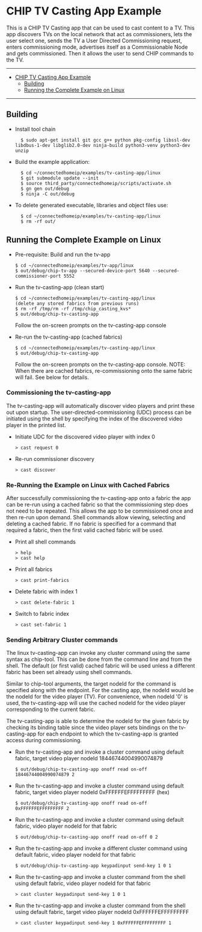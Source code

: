 # CHIP TV Casting App Example

This is a CHIP TV Casting app that can be used to cast content to a TV. This app
discovers TVs on the local network that act as commissioners, lets the user
select one, sends the TV a User Directed Commissioning request, enters
commissioning mode, advertises itself as a Commissionable Node and gets
commissioned. Then it allows the user to send CHIP commands to the TV.

<hr>

-   [CHIP TV Casting App Example](#chip-tv-casting-app-example)
    -   [Building](#building)
    -   [Running the Complete Example on Linux](#running-the-complete-example-on-linux)

<hr>

<a name="building"></a>

## Building

-   Install tool chain

          $ sudo apt-get install git gcc g++ python pkg-config libssl-dev libdbus-1-dev libglib2.0-dev ninja-build python3-venv python3-dev unzip

-   Build the example application:

          $ cd ~/connectedhomeip/examples/tv-casting-app/linux
          $ git submodule update --init
          $ source third_party/connectedhomeip/scripts/activate.sh
          $ gn gen out/debug
          $ ninja -C out/debug

-   To delete generated executable, libraries and object files use:

          $ cd ~/connectedhomeip/examples/tv-casting-app/linux
          $ rm -rf out/

<a name="running-the-complete-example-on-linux"></a>

## Running the Complete Example on Linux

-   Pre-requisite: Build and run the tv-app

        $ cd ~/connectedhomeip/examples/tv-app/linux
        $ out/debug/chip-tv-app --secured-device-port 5640 --secured-commissioner-port 5552

-   Run the tv-casting-app (clean start)

        $ cd ~/connectedhomeip/examples/tv-casting-app/linux
        (delete any stored fabrics from previous runs)
        $ rm -rf /tmp/rm -rf /tmp/chip_casting_kvs*
        $ out/debug/chip-tv-casting-app

    Follow the on-screen prompts on the tv-casting-app console

-   Re-run the tv-casting-app (cached fabrics)

        $ cd ~/connectedhomeip/examples/tv-casting-app/linux
        $ out/debug/chip-tv-casting-app

    Follow the on-screen prompts on the tv-casting-app console. NOTE: When there
    are cached fabrics, re-commissioning onto the same fabric will fail. See
    below for details.

### Commissioning the tv-casting-app

The tv-casting-app will automatically discover video players and print these out
upon startup. The user-directed-commissioning (UDC) process can be initiated
using the shell by specifying the index of the discovered video player in the
printed list.

-   Initiate UDC for the discovered video player with index 0

        > cast request 0

-   Re-run commissioner discovery

        > cast discover

### Re-Running the Example on Linux with Cached Fabrics

After successfully commissioning the tv-casting-app onto a fabric the app can be
re-run using a cached fabric so that the commissioning step does not need to be
repeated. This allows the app to be commissioned once and then re-run upon
demand. Shell commands allow viewing, selecting and deleting a cached fabric. If
no fabric is specified for a command that required a fabric, then the first
valid cached fabric will be used.

-   Print all shell commands

        > help
        > cast help

-   Print all fabrics

        > cast print-fabrics

-   Delete fabric with index 1

        > cast delete-fabric 1

-   Switch to fabric index 

        > cast set-fabric 1

### Sending Arbitrary Cluster commands

The linux tv-casting-app can invoke any cluster command using the same syntax as
chip-tool. This can be done from the command line and from the shell. The
default (or first valid) cached fabric will be used unless a different fabric
has been set already using shell commands.

Similar to chip-tool arguments, the target nodeId for the command is specified
along with the endpoint. For the casting app, the nodeId would be the nodeId for
the video player (TV). For convenience, when nodeId '0' is used, the
tv-casting-app will use the cached nodeId for the video player corresponding to
the current fabric.

The tv-casting-app is able to determine the nodeId for the given fabric by 
checking its binding table since the video player sets bindings on the 
tv-casting-app for each endpoint to which the tv-casting-app is granted access 
during commissioning.

-   Run the tv-casting-app and invoke a cluster command using default fabric,
    target video player nodeId 18446744004990074879

        $ out/debug/chip-tv-casting-app onoff read on-off 18446744004990074879 2

-   Run the tv-casting-app and invoke a cluster command using default fabric,
    target video player nodeId 0xFFFFFFEFFFFFFFFF (hex)

        $ out/debug/chip-tv-casting-app onoff read on-off 0xFFFFFFEFFFFFFFFF 2

-   Run the tv-casting-app and invoke a cluster command using default fabric,
    video player nodeId for that fabric

        $ out/debug/chip-tv-casting-app onoff read on-off 0 2

-   Run the tv-casting-app and invoke a different cluster command using default
    fabric, video player nodeId for that fabric

        $ out/debug/chip-tv-casting-app keypadinput send-key 1 0 1

-   Run the tv-casting-app and invoke a cluster command from the shell using
    default fabric, video player nodeId for that fabric

        > cast cluster keypadinput send-key 1 0 1

-   Run the tv-casting-app and invoke a cluster command from the shell using 
    default fabric, target video player nodeId 0xFFFFFFEFFFFFFFFF

        > cast cluster keypadinput send-key 1 0xFFFFFFEFFFFFFFFF 1
